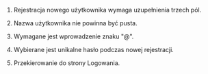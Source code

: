 1. Rejestracja nowego użytkownika wymaga uzupełnienia trzech pól.

2. Nazwa użytkownika nie powinna być pusta.

3. Wymagane jest wprowadzenie znaku "@".

4. Wybierane jest unikalne hasło podczas nowej rejestracji.

5. Przekierowanie do strony Logowania.
